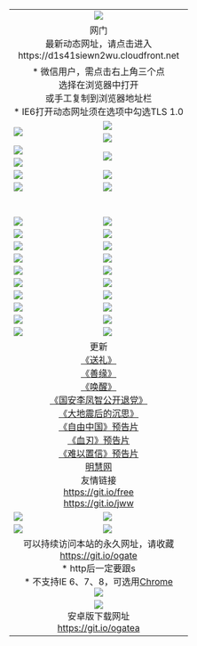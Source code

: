 ﻿<table>
  <tr></tr>
  <tr><td colspan=2 align=center><img src="https://cloud.githubusercontent.com/assets/11880933/13434984/f430fae2-e012-11e5-814f-c2df1e82b247.jpg" /></td></tr>
  <tr><td colspan=2 align=center>网门<br>最新动态网址，请点击进入
<br>https://d1s41siewn2wu.cloudfront.net
    </td>
  </tr>
  <tr>
    <td colspan=2 align=center>* 微信用户，需点击右上角三个点<br>选择在浏览器中打开<br>或手工复制到浏览器地址栏
    <br>* IE6打开动态网址须在选项中勾选TLS 1.0</td>
  </tr>
  <tr>
    <td rowspan=2><a href="https://d1s41siewn2wu.cloudfront.net/ogUP.aspx?name=11DKC.mp4&list=11DKC" target="_blank"><img src="https://d1s41siewn2wu.cloudfront.net/Up/11DKC1.jpg" /></a></td> 
    <td><div><a href="https://d1s41siewn2wu.cloudfront.net/ogUP.aspx?name=LRWS.mp4&list=LRWS" target="_blank"><img src="https://d1s41siewn2wu.cloudfront.net/Up/LRWS.jpg" /></a></td>
   </tr>
  <tr>
    <td><a href="https://d1s41siewn2wu.cloudfront.net/ogNiceVedio.aspx" target="_blank"><img src="https://d1s41siewn2wu.cloudfront.net/Up/11TGKDY.jpg" /></a></td>
  </tr>
  <tr>
    <td><a href="https://d1s41siewn2wu.cloudfront.net/ogUP.aspx?name=JQR.mp4&count=2" target="_blank"><img src="https://d1s41siewn2wu.cloudfront.net/Up/JQR.jpg" /></a></td>   
    <td rowspan=2><a href="https://d1s41siewn2wu.cloudfront.net/ogUP.aspx?name=JP.mp4&count=9" target="_blank"><img src="https://d1s41siewn2wu.cloudfront.net/Up/JP.jpg" /></td>
  </tr>
  <tr>
    <td><a href="https://d1s41siewn2wu.cloudfront.net/ogUP.aspx?name=WH.mp4" target="_blank"><img src="https://d1s41siewn2wu.cloudfront.net/Up/WH.jpg" /></a></td>
  </tr>
  <tr>
    <td><a href="https://d1s41siewn2wu.cloudfront.net/ogUP.aspx?name=SSZJ.mp4&list=SSZJ" target="_blank"><img src="https://d1s41siewn2wu.cloudfront.net/Up/SSZJ.jpg" /></a></td>
    <td><a href="https://d1s41siewn2wu.cloudfront.net/ogUP.aspx?name=1XQK.mp4&count=13" target="_blank"><img src="https://d1s41siewn2wu.cloudfront.net/Up/1XQK.jpg" /></a</td>
  </tr>
  <tr>
    <td><a href="https://d1s41siewn2wu.cloudfront.net/ogUP.aspx?name=ZY.mp4&count=2015|16" target="_blank"><img src="https://d1s41siewn2wu.cloudfront.net/Up/ZY.jpg" /></a</td>
    <td><a href="https://d1s41siewn2wu.cloudfront.net/ogUP.aspx?name=XTFY.mp4&count=B|2,A|24" target="_blank"><img src="https://d1s41siewn2wu.cloudfront.net/Up/XTFY.jpg" /></a></td>
  </tr>
  <tr height="40">
  </tr>
  <tr>
    <td><a href="https://d1s41siewn2wu.cloudfront.net/ogUP.aspx?name=4SQQ.mp4&list=4SQQ" target="_blank"><img src="https://d1s41siewn2wu.cloudfront.net/Up/4SQQ0.jpg"/></a></td>
    <td><a href="https://d1s41siewn2wu.cloudfront.net/ogUP.aspx?name=4SHQ.mp4&list=4SHQ" target="_blank"><img src="https://d1s41siewn2wu.cloudfront.net/Up/4SHQ0.jpg"/></a></td>
  </tr>
  <tr>
    <td><a href="https://d1s41siewn2wu.cloudfront.net/ogUP.aspx?name=4SZG.mp4&list=4SZG" target="_blank"><img src="https://d1s41siewn2wu.cloudfront.net/Up/4SZG0.jpg"/></a></td>
    <td><a href="https://d1s41siewn2wu.cloudfront.net/ogUP.aspx?name=4SDJ.mp4&list=4SDJ" target="_blank"><img src="https://d1s41siewn2wu.cloudfront.net/Up/4SDJ0.jpg"/></a></td>
  </tr>
  <tr>
    <td><a href="https://d1s41siewn2wu.cloudfront.net/ogUP.aspx?name=4SGX.mp4&list=4SGX" target="_blank"><img src="https://d1s41siewn2wu.cloudfront.net/Up/4SGX0.jpg"/></a></td>
    <td><a href="https://d1s41siewn2wu.cloudfront.net/ogUP.aspx?name=4SHD.mp4&list=4SHD" target="_blank"><img src="https://d1s41siewn2wu.cloudfront.net/Up/4SHD0.jpg"/></a></td>
  </tr>
  <tr>
    <td><a href="https://d1s41siewn2wu.cloudfront.net/ogUP.aspx?name=4CTX.mp4&list=4CTX" target="_blank"><img src="https://d1s41siewn2wu.cloudfront.net/Up/4CTX0.jpg"/></a></td>
    <td><a href="https://d1s41siewn2wu.cloudfront.net/ogUP.aspx?name=4CWZ.mp4&list=4CWZ" target="_blank"><img src="https://d1s41siewn2wu.cloudfront.net/Up/4CWZ0.jpg"/></a></td>
  </tr>
  <tr>
    <td><a href="https://d1s41siewn2wu.cloudfront.net/onUP.aspx?name=https://d1pog55izwmvoe.cloudfront.net/" target="_blank"><img src="https://d1s41siewn2wu.cloudfront.net/Up/0DTW.jpg"/></a></td>
    <td><a href="https://d1s41siewn2wu.cloudfront.net/onUP.aspx?name=https://d240ns8up8earz.cloudfront.net/acenter/" target="_blank"><img src="https://d1s41siewn2wu.cloudfront.net/Up/0TDW.jpg" /></a></td>
  </tr>
  <tr>
    <td><a href="https://d1s41siewn2wu.cloudfront.net/onUP.aspx?name=https://d4508d6vomz2p.cloudfront.net/gb/nsc413.htm" target="_blank"><img src="https://d1s41siewn2wu.cloudfront.net/Up/0DJY.jpg" /></a></td>
    <td><a href="https://d1s41siewn2wu.cloudfront.net/onUP.aspx?name=https://dilo7bqpjb57y.cloudfront.net/xtr/gb/prog204.html" target="_blank"><img src="https://d1s41siewn2wu.cloudfront.net/Up/0XTR.jpg" /></a></td>
  </tr>
  <tr>
    <td><a href="https://d1s41siewn2wu.cloudfront.net/onUP.aspx?name=https://d3aj00iefsmfgc.cloudfront.net/" target="_blank"><img src="https://d1s41siewn2wu.cloudfront.net/Up/0MHW.jpg" /></a></td>
    <td><a href="https://d1s41siewn2wu.cloudfront.net/onUP.aspx?name=https://d20wz7qt14x5d2.cloudfront.net/" target="_blank"><img src="https://d1s41siewn2wu.cloudfront.net/Up/0ZJW.jpg" /></a></td>
  </tr>
  <tr>
    <td><a href="https://d1s41siewn2wu.cloudfront.net/ogUP.aspx?name=0FG.zip" target="_blank"><img src="https://d1s41siewn2wu.cloudfront.net/Up/0FG.jpg" /></a></td>
    <td><a href="https://d1s41siewn2wu.cloudfront.net/ogUP.aspx?name=0FGA.apk" target="_blank"><img src="https://d1s41siewn2wu.cloudfront.net/Up/0FGA.jpg" /></a></td>
  </tr>
  <tr>
    <td><a href="https://d1s41siewn2wu.cloudfront.net/ogUP.aspx?name=0U.zip" target="_blank"><img src="https://d1s41siewn2wu.cloudfront.net/Up/0U.jpg" /></a></td>
    <td><a href="https://d1s41siewn2wu.cloudfront.net/ogUP.aspx?name=0UA.apk" target="_blank"><img src="https://d1s41siewn2wu.cloudfront.net/Up/0UA.jpg" /></a></td>
  </tr>
  <tr>
    <td><a href="https://d1s41siewn2wu.cloudfront.net/ogUP.aspx?name=0iPPOTV.zip" target="_blank"><img src="https://d1s41siewn2wu.cloudfront.net/Up/0iPPOTV.jpg" /></a></td>
    <td><a href="https://d1s41siewn2wu.cloudfront.net/ogUP.aspx?name=0iNTD.apk" target="_blank"><img src="https://d1s41siewn2wu.cloudfront.net/Up/0iNTD.jpg" /></a></td>
  </tr>
  <tr>
    <td colspan=2 align=center>更新<br>
      <a href="https://d1s41siewn2wu.cloudfront.net/ogUP.aspx?name=4ESL.mp4" target="_blank">《送礼》</a><br>
      <a href="https://d1s41siewn2wu.cloudfront.net/ogUP.aspx?name=4ESY.mp4" target="_blank">《善缘》</a><br>
      <a href="https://d1s41siewn2wu.cloudfront.net/ogUP.aspx?name=4EHX.mp4" target="_blank">《唤醒》</a><br>
      <a href="https://d1s41siewn2wu.cloudfront.net/ogUP.aspx?name=4LFZ.mp4" target="_blank">《国安李凤智公开退党》</a><br>
      <a href="https://d1s41siewn2wu.cloudfront.net/ogUP.aspx?name=4DDZHDCS.mp4" target="_blank">《大地震后的沉思》</a><br>
      <a href="https://d1s41siewn2wu.cloudfront.net/ogUP.aspx?name=11ZYZG0.mp4" target="_blank">《自由中国》预告片</a><br>
      <a href="https://d1s41siewn2wu.cloudfront.net/ogUP.aspx?name=11XR.mp4" target="_blank">《血刃》预告片</a><br>
      <a href="https://d1s41siewn2wu.cloudfront.net/ogUP.aspx?name=11NYZX.mp4&count=2" target="_blank">《难以置信》预告片</a><br>
      <a href="https://d1s41siewn2wu.cloudfront.net/onUP.aspx?name=https://www.minghui.org/" target="_blank">明慧网</a><br>
      友情链接<br>
      <a href="https://d1s41siewn2wu.cloudfront.net/onUP.aspx?name=https://git.io/free" target="_blank">https://git.io/free</a><br>
      <a href="https://d1s41siewn2wu.cloudfront.net/onUP.aspx?name=https://git.io/jww" target="_blank">https://git.io/jww</a></td>
    </td>
  </tr>
  <tr>
    <td><a href="https://d1s41siewn2wu.cloudfront.net/ogNice.aspx" target="_blank"><img src="https://d1s41siewn2wu.cloudfront.net/Up/0WCYY.jpg" /></a></td>
    <td><a href="https://d1s41siewn2wu.cloudfront.net/onCO.aspx?ob=600事物&op=增删改&args=WH1~%23类型6新闻%7c%23类型6评论&mode=" target="_blank"><img src="https://d1s41siewn2wu.cloudfront.net/Up/0WZTT.jpg" /></a></td> 
  </tr>
  <tr>
    <td><a href="https://d1s41siewn2wu.cloudfront.net/ogDY.aspx" target="_blank"><img src="https://d1s41siewn2wu.cloudfront.net/Up/0FK.jpg" /></a></td>
    <td><a href="https://d1s41siewn2wu.cloudfront.net/ogST.aspx" target="_blank"><img src="https://d1s41siewn2wu.cloudfront.net/Up/0ST.jpg" /></a></td> 
  </tr>
  <tr>
    <td colspan=2 align=center>可以持续访问本站的永久网址，请收藏<br/><a href="https://git.io/ogate" target="_blank">https://git.io/ogate</a><br/>* http后一定要跟s<br/>* 不支持IE 6、7、8，可选用<a href="https://d1s41siewn2wu.cloudfront.net/ogUP.aspx?name=0ChromePortable.zip">Chrome</a><br/><a href="https://d1s41siewn2wu.cloudfront.net/Up/0WMGDL2.png" target="_blank"><img src="https://d1s41siewn2wu.cloudfront.net/Up/0WMGD2.png"/></a></td>
  </tr>
  <tr>
    <td colspan=2 align=center><a href="https://d1s41siewn2wu.cloudfront.net/ogUP.aspx?name=0oGate.apk" target="_blank"><img src="https://cloud.githubusercontent.com/assets/11880933/13720399/75e143ee-e842-11e5-9f0a-1421f423c80f.jpg" /></a><br>安卓版下载网址<br><a href="https://git.io/ogatea">https://git.io/ogatea</a></td>
  </tr>
  <!--tr>
    <td colspan=2 align=center>可能失效的动态网址
    </td>
  </tr-->
</table>
